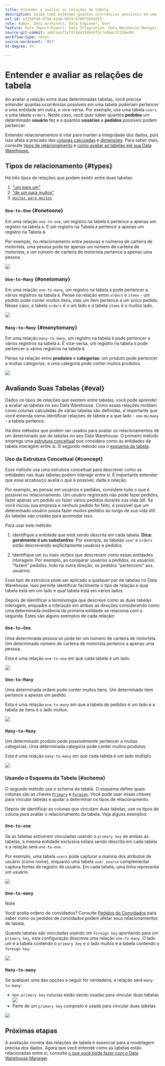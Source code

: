 ```yaml
---
title: Entender e avaliar as relações de tabela
description: Saiba como entender quantas ocorrências possíveis em uma tabela podem pertencer a uma entidade em outra.
exl-id: e7256f46-879a-41da-9919-b700f2691013
role: Admin, Data Architect, Data Engineer, User
feature: Data Import/Export, Data Integration, Data Warehouse Manager, Commerce Tables
source-git-commit: adb7aaef1cf914d43348abf5c7e4bec7c51bed0c
workflow-type: tm+mt
source-wordcount: '957'
ht-degree: 0%

---
```


# Entender e avaliar as relações de tabela

Ao avaliar a relação entre duas determinadas tabelas, você precisa entender quantas ocorrências possíveis em uma tabela poderiam pertencer a uma entidade em outra, e vice-versa. Por exemplo, use uma tabela `users` e uma tabela `orders`. Neste caso, você quer saber quantos **pedidos** um determinado **usuário** fez e a quantos **usuários** e **pedidos** possíveis podem pertencer.

Entender relacionamentos é vital para manter a integridade dos dados, pois isso afeta a precisão das [colunas calculadas](../data-warehouse-mgr/creating-calculated-columns.md) e [dimensões](../data-warehouse-mgr/manage-data-dimensions-metrics.md). Para saber mais, consulte [tipos de relacionamento](#types) e [como avaliar as tabelas em sua Data Warehouse.](#eval)

## Tipos de relacionamento {#types}

Há três tipos de relações que podem existir entre duas tabelas:

1. [&quot;um para um&quot;](#onetoone)
1. [&quot;de um para muitos&quot;](#onetomany)
1. [`muitos para muitos`](#manytomany)

### `One-to-One` {#onetoone}

Em uma relação `one-to-one`, um registro na tabela `B` pertence a apenas um registro na tabela `A`. E um registro na Tabela `A` pertence a apenas um registro na Tabela `B`.

Por exemplo, no relacionamento entre pessoas e números de carteira de motorista, uma pessoa pode ter apenas um número de carteira de motorista, e um número de carteira de motorista pertence a apenas uma pessoa.

![](../../assets/one-to-one.png)

### `One-to-Many` {#onetomany}

Em uma relação `one-to-many`, um registro na tabela `A` pode pertencer a vários registros na tabela `B`. Pense na relação entre `orders` e `items` - um pedido pode conter muitos itens, mas um item pertence a um único pedido. Nesse caso, a tabela `orders` é o um lado e a tabela `items` é o muitos lado.

![](../../assets/one-to-many_001.png)

### `Many-to-Many` {#manytomany}

Em uma relação `many-to-many`, um registro na tabela `B` pode pertencer a vários registros na tabela `A`. E vice-versa, um registro na tabela `A` pode pertencer a vários registros na tabela `B`.

Pense na relação entre **produtos** e **categorias**: um produto pode pertencer a muitas categorias, e uma categoria pode conter muitos produtos.

![](../../assets/many-to-many.png)

## Avaliando Suas Tabelas {#eval}

Dados os tipos de relações que existem entre tabelas, você pode aprender a avaliar as tabelas no seu Data Warehouse. Como essas relações moldam como colunas calculadas de várias tabelas são definidas, é importante que você entenda como identificar relações de tabela e a que lado - `one` ou `many` - a tabela pertence.

Há dois métodos que podem ser usados para avaliar os relacionamentos de um determinado par de tabelas no seu Data Warehouse. O primeiro método emprega uma [estrutura conceitual](#concept) que considera como as entidades da tabela interagem entre si. O segundo método usa o [esquema da tabela](#schema).

### Uso da Estrutura Conceitual {#concept}

Esse método usa uma estrutura conceitual para descrever como as entidades nas duas tabelas podem interagir entre si. É importante entender que esse arcabouço avalia o que é possível, dada a relação.

Por exemplo, ao pensar em usuários e pedidos, considere tudo o que é possível no relacionamento. Um usuário registrado não pode fazer pedidos, fazer apenas um pedido ou fazer vários pedidos durante sua vida útil. Se você iniciou sua empresa e nenhum pedido foi feito, é possível que um determinado usuário possa fazer muitos pedidos ao longo de sua vida útil. As tabelas são criadas para acomodar isso.

Para usar este método:

1. Identifique a entidade que está sendo descrita em cada tabela. **Dica: geralmente é um substantivo**. Por exemplo, as tabelas `user` e `orders` estão descrevendo explicitamente usuários e pedidos.

1. Identifique um ou mais verbos que descrevam como essas entidades interagem. Por exemplo, ao comparar usuários a pedidos, os usuários &quot;fazem&quot; pedidos. Indo na outra direção, os pedidos &quot;pertencem&quot; aos usuários.

Esse tipo de estrutura pode ser aplicado a qualquer par de tabelas no Data Warehouse. Isso permite identificar facilmente o tipo de relação e qual tabela está em um lado e qual tabela está em vários lados.

Depois de identificar a terminologia que descreve como as duas tabelas interagem, enquadre a interação em ambas as direções considerando como uma determinada instância da primeira entidade se relaciona com a segunda. Estes são alguns exemplos de cada relação:

### `One-to-One`

Uma determinada pessoa só pode ter um número de carteira de motorista. Um determinado número de carteira de motorista pertence a apenas uma pessoa.

Esta é uma relação `one-to-one` em que cada tabela é um lado.

![](../../assets/one-to-one3.png)

### `One-to-Many`

Uma determinada ordem pode conter muitos itens. Um determinado item pertence a apenas um pedido.

Esta é uma relação `one-to-many` em que a tabela de pedidos é um lado e a tabela de itens é o lado muitos.

![](../../assets/one-to-many3.png)

### `Many-to-Many`

Um determinado produto pode possivelmente pertencer a muitas categorias. Uma determinada categoria pode conter muitos produtos.

Esta é uma relação `many-to-many` em que cada tabela é um lado múltiplo.

![](../../assets/many-to-many3.png)

### Usando o Esquema da Tabela {#schema}

O segundo método usa o schema da tabela. O esquema define quais colunas são as chaves [`Primary`](https://en.wikipedia.org/wiki/Unique_key) e [`Foreign`](https://en.wikipedia.org/wiki/Foreign_key). Você pode usar essas chaves para vincular tabelas e ajudar a determinar os tipos de relacionamento.

Depois de identificar as colunas que vinculam duas tabelas, use os tipos de coluna para avaliar o relacionamento da tabela. Veja alguns exemplos:

### `One-to-one`

Se as tabelas estiverem vinculadas usando o `primary key` de ambas as tabelas, a mesma entidade exclusiva estará sendo descrita em cada tabela e a relação será `one-to-one`.

Por exemplo, uma tabela `users` pode capturar a maioria dos atributos de usuário (como nome), enquanto uma tabela `user_source` complementar captura fontes de registro de usuário. Em cada tabela, uma linha representa um usuário.

![](../../assets/one-to-one1.png)

### `One-to-many`

>[!NOTE]
>
>Você aceita ordens de convidados? Consulte [Pedidos de Convidados](../data-warehouse-mgr/guest-orders.md) para saber como os pedidos de convidados podem afetar seus relacionamentos de tabela.

Quando tabelas são vinculadas usando um `Foreign key` apontando para um `primary key`, esta configuração descreve uma relação `one-to-many`. O lado um é a tabela contendo o `primary key` e o lado muitos é a tabela contendo o `foreign key`.

![](../../assets/one-to-many1.png)

### `Many-to-many`

Se qualquer uma das opções a seguir for verdadeira, a relação será `many-to-many`:

* `Non-primary key` colunas estão sendo usadas para vincular duas tabelas
  ![](../../assets/many-to-many1.png)
* Parte de um `primary key` composto é usada para vincular duas tabelas

![](../../assets/many-to-mnay2.png)

## Próximas etapas

A avaliação correta das relações de tabela é essencial para a modelagem precisa dos dados. Agora que você entende como as tabelas estão relacionadas entre si, consulte [o que você pode fazer com o Data Warehouse Manager](../data-warehouse-mgr/tour-dwm.md).
